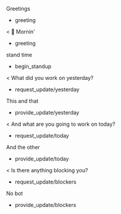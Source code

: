 Greetings
* greeting

< 👋 Mornin'
* greeting

stand time
* begin_standup

< What did you work on yesterday?
* request_update/yesterday

This and that
* provide_update/yesterday

< And what are you going to work on today?
* request_update/today

And the other
* provide_update/today

< Is there anything blocking you?
* request_update/blockers

No bot
* provide_update/blockers
